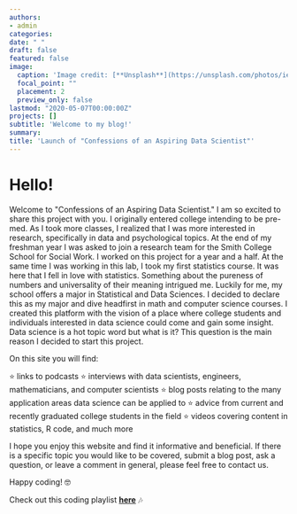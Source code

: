 ```yaml
---
authors:
- admin
categories:
date: " "
draft: false  
featured: false 
image:
  caption: 'Image credit: [**Unsplash**](https://unsplash.com/photos/ieic5Tq8YMk)'
  focal_point: ""
  placement: 2
  preview_only: false 
lastmod: "2020-05-07T00:00:00Z"
projects: []
subtitle: 'Welcome to my blog!'
summary:  
title: 'Launch of "Confessions of an Aspiring Data Scientist"'
---
```


# **Hello!**

Welcome to "Confessions of an Aspiring Data Scientist." I am so excited to share this project with you. I originally entered college intending to be pre-med. As I took more classes, I realized that I was more interested in research, specifically in data and psychological topics. At the end of my freshman year I was asked to join a research team for the Smith College School for Social Work. I worked on this project for a year and a half. At the same time I was working in this lab, I took my first statistics course. It was here that I fell in love with statistics. Something about the pureness of numbers and universality of their meaning intrigued me. Luckily for me, my school offers a major in Statistical and Data Sciences. I decided to declare this as my major and dive headfirst in math and computer science courses. I created this platform with the vision of a place where college students and individuals interested in data science could come and gain some insight. Data science is a hot topic word but what is it? This question is the main reason I decided to start this project. 

On this site you will find:

⭐ links to podcasts
⭐ interviews with data scientists, engineers, mathematicians, and computer scientists
⭐ blog posts relating to the many application areas data science can be applied to
⭐ advice from current and recently graduated college students in the field
⭐ videos covering content in statistics, R code, and much more

I hope you enjoy this website and find it informative and beneficial. If there is a specific topic you would like to be covered, submit a blog post, ask a question, or leave a comment in general, please feel free to contact us.

Happy coding! 🤓 


Check out this coding playlist [**here**](https://open.spotify.com/playlist/7AYUKJwDYLbKO4LYWcnscF?si=2Mihnuj9S32t2nVTLADobg) 🎶

